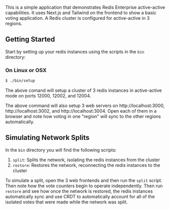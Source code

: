 This is a simple application that demonstrates Redis Enterprise active-active capabilities. It uses Next.js and Tailwind on the frontend to show a basic voting application. A Redis cluster is configured for active-active in 3 regions.

## Getting Started

Start by setting up your redis instances using the scripts in the `bin` directory:

### On Linux or OSX
```bash
$ ./bin/setup
```

The above comand will setup a cluster of 3 redis instances in active-active mode on ports 12000, 12002, and 12004.

The above command will also setup 3 web servers on http://localhost:3000, http://localhost:3002, and http://localhost:3004. Open each of them in a browser and note how voting in one "region" will sync to the other regions automatically.

## Simulating Network Splits

In the `bin` directory you will find the following scripts:

1. `split`: Splits the network, isolating the redis instances from the cluster
2. `restore`: Restores the network, reconnecting the redis instances to the cluster

To simulate a split, open the 3 web frontends and then run the `split` script. Then note how the vote counters begin to operate independently. Then run `restore` and see how once the network is restored, the redis instances automatically sync and use CRDT to automatically account for all of the isolated votes that were made while the network was split.
